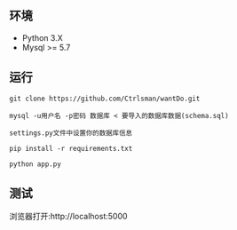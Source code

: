 ## 环境
+ Python 3.X
+ Mysql >= 5.7


## 运行
```shell
git clone https://github.com/Ctrlsman/wantDo.git

mysql -u用户名 -p密码 数据库 < 要导入的数据库数据(schema.sql)

settings.py文件中设置你的数据库信息

pip install -r requirements.txt

python app.py

```

## 测试

浏览器打开:http://localhost:5000